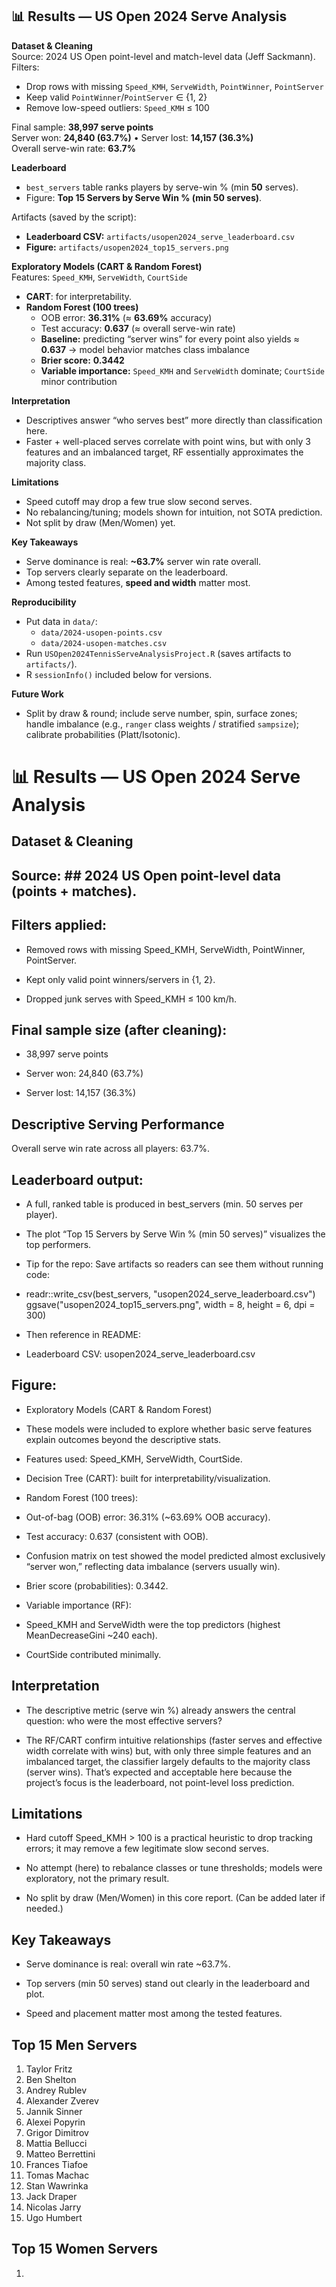 ## 📊 Results — US Open 2024 Serve Analysis

**Dataset & Cleaning**  
Source: 2024 US Open point-level and match-level data (Jeff Sackmann).  
Filters:
- Drop rows with missing `Speed_KMH`, `ServeWidth`, `PointWinner`, `PointServer`
- Keep valid `PointWinner`/`PointServer` ∈ {1, 2}
- Remove low-speed outliers: `Speed_KMH` ≤ 100

Final sample: **38,997 serve points**  
Server won: **24,840 (63.7%)** • Server lost: **14,157 (36.3%)**  
Overall serve-win rate: **63.7%**

**Leaderboard**  
- `best_servers` table ranks players by serve-win % (min **50** serves).  
- Figure: **Top 15 Servers by Serve Win % (min 50 serves)**.

Artifacts (saved by the script):  
- **Leaderboard CSV:** `artifacts/usopen2024_serve_leaderboard.csv`  
- **Figure:** `artifacts/usopen2024_top15_servers.png`

**Exploratory Models (CART & Random Forest)**  
Features: `Speed_KMH`, `ServeWidth`, `CourtSide`  
- **CART**: for interpretability.  
- **Random Forest (100 trees)**  
  - OOB error: **36.31%** (≈ **63.69%** accuracy)  
  - Test accuracy: **0.637** (≈ overall serve-win rate)  
  - **Baseline:** predicting “server wins” for every point also yields ≈ **0.637** → model behavior matches class imbalance  
  - **Brier score:** **0.3442**  
  - **Variable importance:** `Speed_KMH` and `ServeWidth` dominate; `CourtSide` minor contribution

**Interpretation**  
- Descriptives answer “who serves best” more directly than classification here.  
- Faster + well-placed serves correlate with point wins, but with only 3 features and an imbalanced target, RF essentially approximates the majority class.

**Limitations**  
- Speed cutoff may drop a few true slow second serves.  
- No rebalancing/tuning; models shown for intuition, not SOTA prediction.  
- Not split by draw (Men/Women) yet.

**Key Takeaways**  
- Serve dominance is real: **~63.7%** server win rate overall.  
- Top servers clearly separate on the leaderboard.  
- Among tested features, **speed and width** matter most.

**Reproducibility**  
- Put data in `data/`:  
  - `data/2024-usopen-points.csv`  
  - `data/2024-usopen-matches.csv`  
- Run `USOpen2024TennisServeAnalysisProject.R` (saves artifacts to `artifacts/`).  
- R `sessionInfo()` included below for versions.

**Future Work**  
- Split by draw & round; include serve number, spin, surface zones; handle imbalance (e.g., `ranger` class weights / stratified `sampsize`); calibrate probabilities (Platt/Isotonic).














# 📊 Results — US Open 2024 Serve Analysis

## Dataset & Cleaning

## Source: ##  2024 US Open point-level data (points + matches).

## Filters applied: ## 

- Removed rows with missing Speed_KMH, ServeWidth, PointWinner, PointServer.

- Kept only valid point winners/servers in {1, 2}.

- Dropped junk serves with Speed_KMH ≤ 100 km/h.

## Final sample size (after cleaning): ##

- 38,997 serve points

- Server won: 24,840 (63.7%)

- Server lost: 14,157 (36.3%)

## Descriptive Serving Performance

Overall serve win rate across all players: 63.7%.

## Leaderboard output: ##

- A full, ranked table is produced in best_servers (min. 50 serves per player).

- The plot “Top 15 Servers by Serve Win % (min 50 serves)” visualizes the top performers.

- Tip for the repo: Save artifacts so readers can see them without running code:

- readr::write_csv(best_servers, "usopen2024_serve_leaderboard.csv")
ggsave("usopen2024_top15_servers.png", width = 8, height = 6, dpi = 300)


- Then reference in README:

- Leaderboard CSV: usopen2024_serve_leaderboard.csv

## Figure: ## 

- Exploratory Models (CART & Random Forest)

- These models were included to explore whether basic serve features explain outcomes beyond the descriptive stats.

- Features used: Speed_KMH, ServeWidth, CourtSide.

- Decision Tree (CART): built for interpretability/visualization.

- Random Forest (100 trees):

- Out-of-bag (OOB) error: 36.31% (~63.69% OOB accuracy).

- Test accuracy: 0.637 (consistent with OOB).

- Confusion matrix on test showed the model predicted almost exclusively “server won,” reflecting data imbalance (servers usually win).

- Brier score (probabilities): 0.3442.

- Variable importance (RF):

- Speed_KMH and ServeWidth were the top predictors (highest MeanDecreaseGini ~240 each).

- CourtSide contributed minimally.

## Interpretation ##

- The descriptive metric (serve win %) already answers the central question: who were the most effective servers?

- The RF/CART confirm intuitive relationships (faster serves and effective width correlate with wins) but, with only three simple features and an imbalanced target, the classifier largely defaults to the majority class (server wins). That’s expected and acceptable here because the project’s focus is the leaderboard, not point-level loss prediction.

## Limitations ##

- Hard cutoff Speed_KMH > 100 is a practical heuristic to drop tracking errors; it may remove a few legitimate slow second serves.

- No attempt (here) to rebalance classes or tune thresholds; models were exploratory, not the primary result.

- No split by draw (Men/Women) in this core report. (Can be added later if needed.)

## Key Takeaways ##

- Serve dominance is real: overall win rate ~63.7%.

- Top servers (min 50 serves) stand out clearly in the leaderboard and plot.

- Speed and placement matter most among the tested features.

## Top 15 Men Servers ##
1. Taylor Fritz
2. Ben Shelton                                                   
3. Andrey Rublev
4. Alexander Zverev
5. Jannik Sinner
6. Alexei Popyrin
7. Grigor Dimitrov
8. Mattia Bellucci
9. Matteo Berrettini
10. Frances Tiafoe
11. Tomas Machac
12. Stan Wawrinka
13. Jack Draper
14. Nicolas Jarry
15. Ugo Humbert

## Top 15 Women Servers ##
1.                                                     

